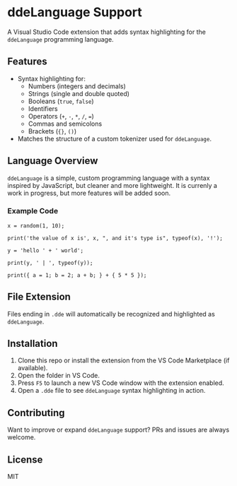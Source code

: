 # ddeLanguage Support

A Visual Studio Code extension that adds syntax highlighting for the `ddeLanguage` programming language.

## Features

- Syntax highlighting for:
  - Numbers (integers and decimals)
  - Strings (single and double quoted)
  - Booleans (`true`, `false`)
  - Identifiers
  - Operators (`+`, `-`, `*`, `/`, `=`)
  - Commas and semicolons
  - Brackets (`{}`, `()`)
- Matches the structure of a custom tokenizer used for `ddeLanguage`.

## Language Overview

`ddeLanguage` is a simple, custom programming language with a syntax inspired by JavaScript, but cleaner and more lightweight.
It is currenly a work in progress, but more features will be added soon.

### Example Code

```dde
x = random(1, 10);

print('the value of x is', x, ", and it's type is", typeof(x), '!');

y = 'hello ' + ' world';

print(y, ' | ', typeof(y));

print({ a = 1; b = 2; a + b; } + { 5 * 5 });
```

## File Extension

Files ending in `.dde` will automatically be recognized and highlighted as `ddeLanguage`.

## Installation

1. Clone this repo or install the extension from the VS Code Marketplace (if available).
2. Open the folder in VS Code.
3. Press `F5` to launch a new VS Code window with the extension enabled.
4. Open a `.dde` file to see `ddeLanguage` syntax highlighting in action.

## Contributing

Want to improve or expand `ddeLanguage` support? PRs and issues are always welcome.

## License

MIT